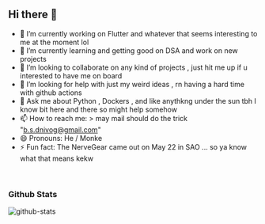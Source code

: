 <h2>Hi there 👋</h2>

- 🔭 I’m currently working on Flutter and whatever that seems interesting to me at the moment lol
- 🌱 I’m currently learning and getting good on DSA and work on new projects
- 👯 I’m looking to collaborate on any kind of projects , just hit me up if u interested to have me on board
- 🤔 I’m looking for help with just my weird ideas , rn having a hard time with github actions
- 💬 Ask me about Python , Dockers , and like anythkng under the sun tbh I know bit here and there so might help somehow
- 📫 How to reach me: > may mail should do the trick "b.s.dnivog@gmail.com"
- 😄 Pronouns: He / Monke
- ⚡ Fun fact: The NerveGear came out on May 22 in SAO ... so ya know what that means kekw
<br>
<h3>Github Stats</h3>
  <img src=https://github-readme-stats.vercel.app/api?username=Govind-S-B&count_private=true&include_all_commits=true&show_icons=true&theme=dark alt=github-stats>
